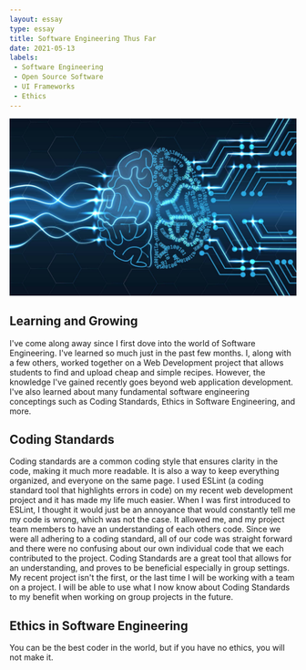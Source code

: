 ```yaml
---
layout: essay
type: essay
title: Software Engineering Thus Far
date: 2021-05-13
labels:
 - Software Engineering
 - Open Source Software
 - UI Frameworks
 - Ethics
---
```


<img class="ui image" src="/images/softwareengineering.jpg">

## Learning and Growing
I've come along away since I first dove into the world of Software Engineering. I've learned so much just in the past few months. I, along with a few others, worked together on a Web Development project that allows students to find and upload cheap and simple recipes. However, the knowledge I've gained recently goes beyond web application development. I've also learned about many fundamental software engineering conceptings such as Coding Standards, Ethics in Software Engineering, and more.

## Coding Standards
Coding standards are a common coding style that ensures clarity in the code, making it much more readable. It is also a way to keep everything organized, and everyone on the same page. I used ESLint (a coding standard tool that highlights errors in code) on my recent web development project and it has made my life much easier. When I was first introduced to ESLint, I thought it would just be an annoyance that would constantly tell me my code is wrong, which was not the case. It allowed me, and my project team members to have an understanding of each others code. Since we were all adhering to a coding standard, all of our code was straight forward and there were no confusing about our own individual code that we each contributed to the project. Coding Standards are a great tool that allows for an understanding, and proves to be beneficial especially in group settings. My recent project isn't the first, or the last time I will be working with a team on a project. I will be able to use what I now know about Coding Standards to my benefit when working on group projects in the future. 

## Ethics in Software Engineering
You can be the best coder in the world, but if you have no ethics, you will not make it.
